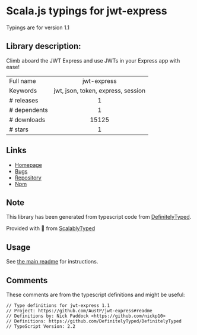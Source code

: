 
# Scala.js typings for jwt-express

Typings are for version 1.1

## Library description:
Climb aboard the JWT Express and use JWTs in your Express app with ease!

|                    |                 |
| ------------------ | :-------------: |
| Full name          | jwt-express |
| Keywords           | jwt, json, token, express, session |
| # releases         | 1 |
| # dependents       | 1 |
| # downloads        | 15125 |
| # stars            | 1 |

## Links
- [Homepage](https://github.com/AustP/jwt-express#readme)
- [Bugs](https://github.com/AustP/jwt-express/issues)
- [Repository](https://github.com/AustP/jwt-express)
- [Npm](https://www.npmjs.com/package/jwt-express)
    


## Note
This library has been generated from typescript code from [DefinitelyTyped](https://definitelytyped.org).

Provided with :purple_heart: from [ScalablyTyped](https://github.com/oyvindberg/ScalablyTyped)

## Usage
See [the main readme](../../readme.md) for instructions.

## Comments

These comments are from the typescript definitions and might be useful:
```
// Type definitions for jwt-express 1.1
// Project: https://github.com/AustP/jwt-express#readme
// Definitions by: Nick Paddock <https://github.com/nickp10>
// Definitions: https://github.com/DefinitelyTyped/DefinitelyTyped
// TypeScript Version: 2.2

```

